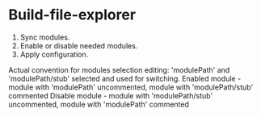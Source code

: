 # Build-file-explorer
 
1. Sync modules. 
2. Enable or disable needed modules.
3. Apply configuration. 

Actual convention for modules selection editing:
'modulePath' and 'modulePath/stub' selected and used for switching.
Enabled module - module with 'modulePath' uncommented, module with 'modulePath/stub' commented
Disable module - module with 'modulePath/stub' uncommented, module with 'modulePath' commented